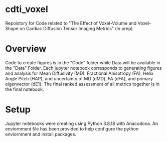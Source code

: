 # cdti_voxel
Repoistory for Code related to "The Effect of Voxel-Volume and Voxel-Shape on Cardiac Diffusion Tensor Imaging Metrics" (in prep)

# Overview
Code to create figures is in the "Code" folder while Data will be available in the "Data" Folder. Each jupyter notebook corresponds to generating figures and analysis for Mean Diffusivity (MD), Fractional Anisotropy (FA), Helix Angle Pitch (HAP), and uncertainty of MD (dMD), FA (dFA), and primary eigenvector (dE1).
The final ranked assessment of all metrics together is in the final notebook. 

# Setup 
Jupyter notebooks were creating using Python 3.8.18 with Anacodona. An enviornment file has been provided to help configure the python enviornment and install packages. 

